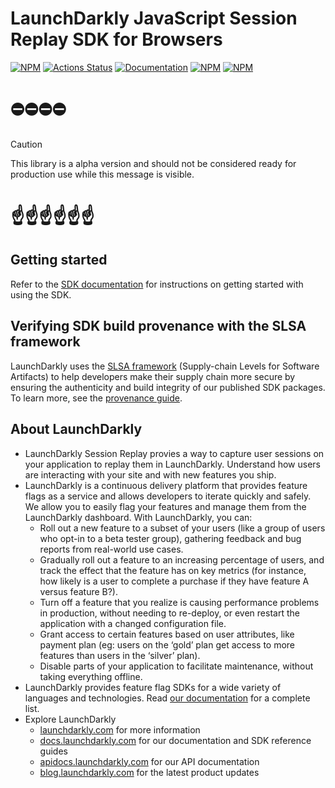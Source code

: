# LaunchDarkly JavaScript Session Replay SDK for Browsers

[![NPM][browser-sdk-npm-badge]][browser-sdk-npm-link]
[![Actions Status][browser-sdk-ci-badge]][browser-sdk-ci]
[![Documentation][browser-sdk-ghp-badge]][browser-sdk-ghp-link]
[![NPM][browser-sdk-dm-badge]][browser-sdk-npm-link]
[![NPM][browser-sdk-dt-badge]][browser-sdk-npm-link]

# ⛔️⛔️⛔️⛔️

> [!CAUTION]
> This library is a alpha version and should not be considered ready for production use while this message is visible.

# ☝️☝️☝️☝️☝️☝️

<!--
## Install

```shell
# npm
npm i @launchdarkly/session-replay

# yarn
yarn add @launchdarkly/session-replay
```
-->

## Getting started

Refer to the [SDK documentation](https://docs.launchdarkly.com/sdk/client-side/javascript#getting-started) for instructions on getting started with using the SDK.

## Verifying SDK build provenance with the SLSA framework

LaunchDarkly uses the [SLSA framework](https://slsa.dev/spec/v1.0/about) (Supply-chain Levels for Software Artifacts) to help developers make their supply chain more secure by ensuring the authenticity and build integrity of our published SDK packages. To learn more, see the [provenance guide](PROVENANCE.md).

## About LaunchDarkly

- LaunchDarkly Session Replay provies a way to capture user sessions on your application to replay them in LaunchDarkly. Understand how users are interacting with your site and with new features you ship.
- LaunchDarkly is a continuous delivery platform that provides feature flags as a service and allows developers to iterate quickly and safely. We allow you to easily flag your features and manage them from the LaunchDarkly dashboard. With LaunchDarkly, you can:
    - Roll out a new feature to a subset of your users (like a group of users who opt-in to a beta tester group), gathering feedback and bug reports from real-world use cases.
    - Gradually roll out a feature to an increasing percentage of users, and track the effect that the feature has on key metrics (for instance, how likely is a user to complete a purchase if they have feature A versus feature B?).
    - Turn off a feature that you realize is causing performance problems in production, without needing to re-deploy, or even restart the application with a changed configuration file.
    - Grant access to certain features based on user attributes, like payment plan (eg: users on the ‘gold’ plan get access to more features than users in the ‘silver’ plan).
    - Disable parts of your application to facilitate maintenance, without taking everything offline.
- LaunchDarkly provides feature flag SDKs for a wide variety of languages and technologies. Read [our documentation](https://docs.launchdarkly.com/sdk) for a complete list.
- Explore LaunchDarkly
    - [launchdarkly.com](https://www.launchdarkly.com/ 'LaunchDarkly Main Website') for more information
    - [docs.launchdarkly.com](https://docs.launchdarkly.com/ 'LaunchDarkly Documentation') for our documentation and SDK reference guides
    - [apidocs.launchdarkly.com](https://apidocs.launchdarkly.com/ 'LaunchDarkly API Documentation') for our API documentation
    - [blog.launchdarkly.com](https://blog.launchdarkly.com/ 'LaunchDarkly Blog Documentation') for the latest product updates

[browser-sdk-ci-badge]: https://github.com/launchdarkly/observability-sdk/actions/workflows/browser.yml/badge.svg
[browser-sdk-ci]: https://github.com/launchdarkly/observability-sdk/actions/workflows/browser.yml
[browser-sdk-npm-badge]: https://img.shields.io/npm/v/@launchdarkly/session-replay.svg?style=flat-square
[browser-sdk-npm-link]: https://www.npmjs.com/package/@launchdarkly/session-replay
[browser-sdk-ghp-badge]: https://img.shields.io/static/v1?label=GitHub+Pages&message=API+reference&color=00add8
[browser-sdk-ghp-link]: https://launchdarkly.github.io/js-core/packages/sdk/browser/docs/
[browser-sdk-dm-badge]: https://img.shields.io/npm/dm/@launchdarkly/session-replay.svg?style=flat-square
[browser-sdk-dt-badge]: https://img.shields.io/npm/dt/@launchdarkly/session-replay.svg?style=flat-square
